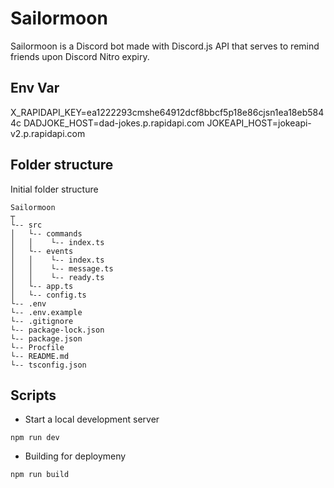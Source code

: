 # Sailormoon

Sailormoon is a Discord bot made with Discord.js API that serves to remind friends upon Discord Nitro expiry.

## Env Var
X_RAPIDAPI_KEY=ea1222293cmshe64912dcf8bbcf5p18e86cjsn1ea18eb5844c
DADJOKE_HOST=dad-jokes.p.rapidapi.com
JOKEAPI_HOST=jokeapi-v2.p.rapidapi.com


## Folder structure

Initial folder structure

```
Sailormoon
┬
└-- src
│   └-- commands
│   │    └-- index.ts
│   └-- events
│   │    └-- index.ts
│   │    └-- message.ts
│   │    └-- ready.ts
│   └-- app.ts
│   └-- config.ts
└-- .env
└-- .env.example
└-- .gitignore
└-- package-lock.json
└-- package.json
└-- Procfile
└-- README.md
└-- tsconfig.json
```

## Scripts

- Start a local development server

```
npm run dev
```

- Building for deploymeny

```
npm run build
```
